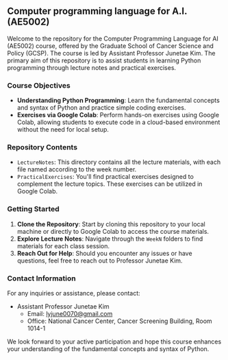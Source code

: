 ## Computer programming language for A.I. (AE5002)

Welcome to the repository for the Computer Programming Language for AI (AE5002) course, offered by the Graduate School of Cancer Science and Policy (GCSP). The course is led by Assistant Professor Junetae Kim. The primary aim of this repository is to assist students in learning Python programming through lecture notes and practical exercises.


### Course Objectives

- **Understanding Python Programming**: Learn the fundamental concepts and syntax of Python and practice simple coding exercises.
- **Exercises via Google Colab**: Perform hands-on exercises using Google Colab, allowing students to execute code in a cloud-based environment without the need for local setup.

### Repository Contents

- `LectureNotes`: This directory contains all the lecture materials, with each file named according to the week number.
- `PracticalExercises`: You'll find practical exercises designed to complement the lecture topics. These exercises can be utilized in Google Colab.

### Getting Started

1. **Clone the Repository**: Start by cloning this repository to your local machine or directly to Google Colab to access the course materials.
2. **Explore Lecture Notes**: Navigate through the `WeekN` folders to find materials for each class session.
3. **Reach Out for Help**: Should you encounter any issues or have questions, feel free to reach out to Professor Junetae Kim.

### Contact Information

For any inquiries or assistance, please contact:

- Assistant Professor Junetae Kim
  - Email: lyjune0070@gmail.com
  - Office: National Cancer Center, Cancer Screening Building, Room 1014-1

We look forward to your active participation and hope this course enhances your understanding of the fundamental concepts and syntax of Python.
